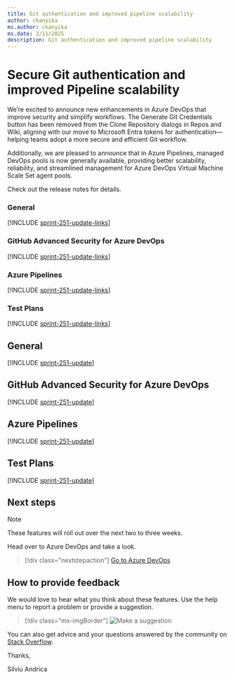 ```yaml
---
title: Git authentication and improved pipeline scalability
author: ckanyika
ms.author: ckanyika
ms.date: 2/11/2025
description: Git authentication and improved pipeline scalability
---
```

# Secure Git authentication and improved Pipeline scalability

We’re excited to announce new enhancements in Azure DevOps that improve security and simplify workflows. The Generate Git Credentials button has been removed from the Clone Repository dialogs in Repos and Wiki, aligning with our move to Microsoft Entra tokens for authentication—helping teams adopt a more secure and efficient Git workflow. 

Additionally, we are pleased to announce that in Azure Pipelines, managed DevOps pools is now generally available, providing better scalability, reliability, and streamlined management for Azure DevOps Virtual Machine Scale Set agent pools. 

Check out the release notes for details.

### General

[!INCLUDE [sprint-251-update-links](includes/general/sprint-251-update-links.md)]

### GitHub Advanced Security for Azure DevOps

[!INCLUDE [sprint-251-update-links](includes/ghazdo/sprint-251-update-links.md)]

### Azure Pipelines

[!INCLUDE [sprint-251-update-links](includes/pipelines/sprint-251-update-links.md)]

### Test Plans

[!INCLUDE [sprint-251-update-links](includes/testplans/sprint-251-update-links.md)]

## General

[!INCLUDE [sprint-251-update](includes/general/sprint-251-update.md)]

## GitHub Advanced Security for Azure DevOps

[!INCLUDE [sprint-251-update](includes/ghazdo/sprint-251-update.md)]

## Azure Pipelines

[!INCLUDE [sprint-251-update](includes/pipelines/sprint-251-update.md)]

## Test Plans

[!INCLUDE [sprint-251-update](includes/testplans/sprint-251-update.md)]

## Next steps

> [!NOTE]
> These features will roll out over the next two to three weeks.

Head over to Azure DevOps and take a look.

> [!div class="nextstepaction"] 
> [Go to Azure DevOps](https://go.microsoft.com/fwlink/?LinkId=307137&campaign=o~msft~docs~product-vsts~release-notes)

## How to provide feedback

We would love to hear what you think about these features. Use the help menu to report a problem or provide a suggestion.

> [!div class="mx-imgBorder"] 
> ![Make a suggestion](../media/make-a-suggestion.png)

You can also get advice and your questions answered by the community on [Stack Overflow](https://stackoverflow.com/questions/tagged/azure-devops).

Thanks,

Silviu Andrica
